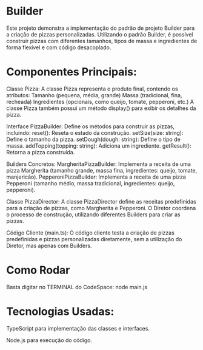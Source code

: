 # Builder
Este projeto demonstra a implementação do padrão de projeto Builder para a criação de pizzas personalizadas. 
Utilizando o padrão Builder, é possível construir pizzas com diferentes tamanhos, tipos de massa e ingredientes de forma flexível e com código desacoplado.

# Componentes Principais:
Classe Pizza:
A classe Pizza representa o produto final, contendo os atributos:
Tamanho (pequena, média, grande)
Massa (tradicional, fina, recheada)
Ingredientes (opcionais, como queijo, tomate, pepperoni, etc.)
A classe Pizza também possui um método display() para exibir os detalhes da pizza.

Interface PizzaBuilder:
Define os métodos para construir as pizzas, incluindo:
reset(): Reseta o estado da construção.
setSize(size: string): Define o tamanho da pizza.
setDough(dough: string): Define o tipo de massa.
addTopping(topping: string): Adiciona um ingrediente.
getResult(): Retorna a pizza construída.

Builders Concretos:
MargheritaPizzaBuilder: Implementa a receita de uma pizza Margherita (tamanho grande, massa fina, ingredientes: queijo, tomate, manjericão).
PepperoniPizzaBuilder: Implementa a receita de uma pizza Pepperoni (tamanho médio, massa tradicional, ingredientes: queijo, pepperoni).

Classe PizzaDirector:
A classe PizzaDirector define as receitas predefinidas para a criação de pizzas, como Margherita e Pepperoni. O Diretor coordena o processo de construção, utilizando diferentes Builders para criar as pizzas.

Código Cliente (main.ts):
O código cliente testa a criação de pizzas predefinidas e pizzas personalizadas diretamente, sem a utilização do Diretor, mas apenas com Builders.

# Como Rodar
Basta digitar no TERMINAL do CodeSpace: node main.js

# Tecnologias Usadas:
TypeScript para implementação das classes e interfaces.

Node.js para execução do código.
